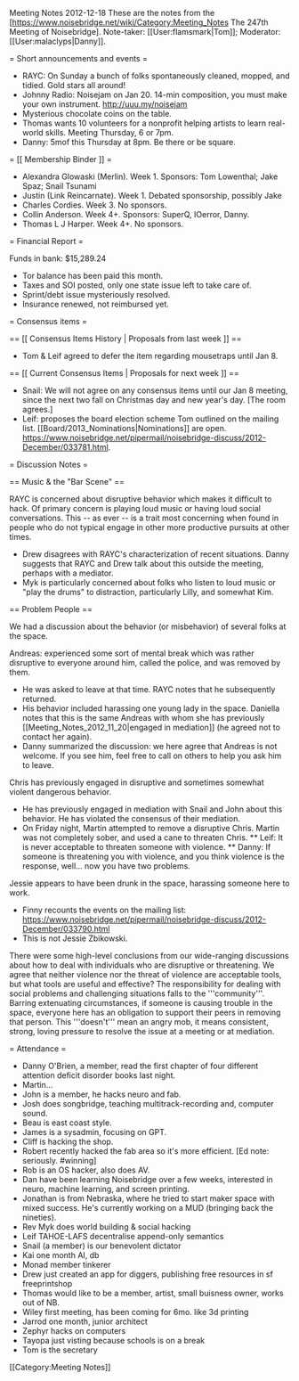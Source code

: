 Meeting Notes 2012-12-18 
 These are the notes from the [https://www.noisebridge.net/wiki/Category:Meeting_Notes The 247th Meeting of Noisebridge]. Note-taker: [[User:flamsmark|Tom]]; Moderator: [[User:malaclyps|Danny]].

= Short announcements and events =
* RAYC: On Sunday a bunch of folks spontaneously cleaned, mopped, and tidied. Gold stars all around!
* Johnny Radio: Noisejam on Jan 20. 14-min composition, you must make your own instrument. http://uuu.my/noisejam
* Mysterious chocolate coins on the table.
* Thomas wants 10 volunteers for a nonprofit helping artists to learn real-world skills. Meeting Thursday, 6 or 7pm.
* Danny: 5mof this Thursday  at 8pm. Be there or be square.

= [[ Membership Binder ]] =
* Alexandra Glowaski (Merlin). Week 1. Sponsors: Tom Lowenthal; Jake Spaz; Snail Tsunami
* Justin (Link Reincarnate). Week 1. Debated sponsorship, possibly Jake
* Charles Cordies. Week 3. No sponsors.
* Collin Anderson. Week 4+. Sponsors: SuperQ, IOerror, Danny.
* Thomas L J Harper. Week 4+. No sponsors.

= Financial Report =

Funds in bank: $15,289.24

* Tor balance has been paid this month.
* Taxes and SOI posted, only one state issue left to take care of.
* Sprint/debt issue mysteriously resolved.
* Insurance renewed, not reimbursed yet.

= Consensus items =

== [[ Consensus Items History | Proposals from last week ]] ==
* Tom &amp; Leif agreed to defer the item regarding mousetraps until Jan 8.

== [[ Current Consensus Items | Proposals for next week ]] ==
* Snail: We will not agree on any consensus items until our Jan 8 meeting, since the next two fall on Christmas day and new year's day. [The room agrees.]
* Leif: proposes the board election scheme Tom outlined on the mailing list. [[Board/2013_Nominations|Nominations]] are open. https://www.noisebridge.net/pipermail/noisebridge-discuss/2012-December/033781.html.

= Discussion Notes =

== Music &amp; the "Bar Scene" ==

RAYC is concerned about disruptive behavior which makes it difficult to hack. Of primary concern is playing loud music or having loud social conversations. This -- as ever -- is a trait most concerning when found in people who do not typical engage in other more productive pursuits at other times.
* Drew disagrees with RAYC's characterization of recent situations. Danny suggests that RAYC and Drew talk about this outside the meeting, perhaps with a mediator.
* Myk is particularly concerned about folks who listen to loud music or "play the drums" to distraction, particularly Lilly, and somewhat Kim.

== Problem People ==

We had a discussion about the behavior (or misbehavior) of several folks at the space.

Andreas: experienced some sort of mental break which was rather disruptive to everyone around him, called the police, and was removed by them.
* He was asked to leave at that time. RAYC notes that he subsequently returned.
* His behavior included harassing one young lady in the space. Daniella notes that this is the same Andreas with whom she has previously [[Meeting_Notes_2012_11_20|engaged in mediation]] (he agreed not to contact her again).
* Danny summarized the discussion: we here agree that Andreas is not welcome. If you see him, feel free to call on others to help you ask him to leave.

Chris has previously engaged in disruptive and sometimes somewhat violent dangerous behavior.
* He has previously engaged in mediation with Snail and John about this behavior. He has violated the consensus of their mediation.
* On Friday night, Martin attempted to remove a disruptive Chris. Martin was not completely sober, and used a cane to threaten Chris.
** Leif: It is never acceptable to threaten someone with violence.
** Danny: If someone is threatening you with violence, and you think violence is the response, well... now you have two problems.

Jessie appears to have been drunk in the space, harassing someone here to work.
* Finny recounts the events on the mailing list: https://www.noisebridge.net/pipermail/noisebridge-discuss/2012-December/033790.html
* This is not Jessie Zbikowski.

There were some high-level conclusions from our wide-ranging discussions about how to deal with individuals who are disruptive or threatening. We agree that neither violence nor the threat of violence are acceptable tools, but what tools are useful and effective? The responsibility for dealing with social problems and challenging situations falls to the '''community'''. Barring extenuating circumstances, if someone is causing trouble in the space, everyone here has an obligation to support their peers in removing that person. This '''doesn't''' mean an angry mob, it means consistent, strong, loving pressure to resolve the issue at a meeting or at mediation.

= Attendance =

* Danny O'Brien, a member, read the first chapter of four different attention deficit disorder books last night.
* Martin...
* John is a member, he hacks neuro and fab.
* Josh does songbridge, teaching multitrack-recording and, computer sound.
* Beau is east coast style.
* James is a sysadmin, focusing on GPT.
* Cliff is hacking the shop.
* Robert recently hacked the fab area so it's more efficient. [Ed note: seriously. #winning]
* Rob is an OS hacker, also does AV.
* Dan have been learning Noisebridge over a few weeks, interested in neuro,  machine learning, and screen printing.
* Jonathan is from Nebraska, where he tried to start maker space with mixed success. He's currently working on a MUD (bringing back the nineties).
* Rev Myk does world building &amp; social hacking
* Leif TAHOE-LAFS decentralise append-only semantics
* Snail (a member) is our benevolent dictator
* Kai one month AI, db
* Monad member tinkerer
* Drew just created an app for diggers, publishing free resources in sf freeprintshop
* Thomas would like to be a member, artist, small buisness owner, works out of NB.
* Wiley first meeting, has been coming for 6mo. like 3d printing
* Jarrod one month, junior architect
* Zephyr hacks on computers
* Tayopa just visting because schools is on a break
* Tom is the secretary

[[Category:Meeting Notes]]